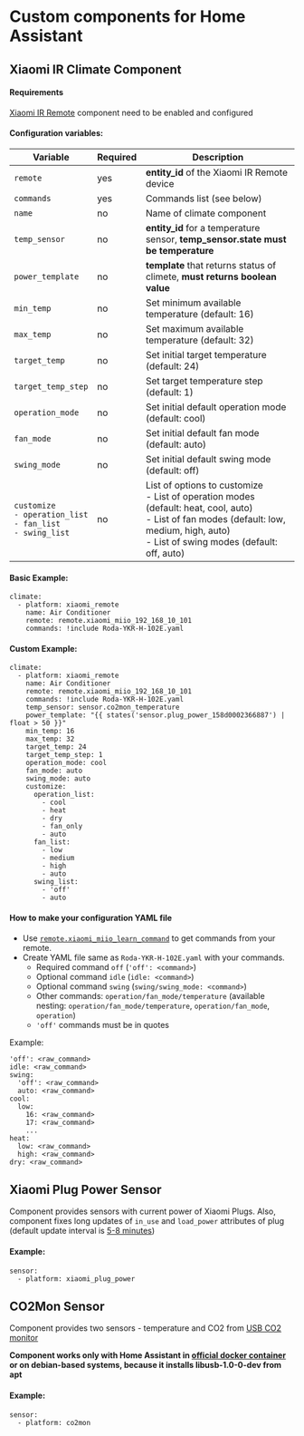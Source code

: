 # Custom components for Home Assistant
## Xiaomi IR Climate Component

#### Requirements
[Xiaomi IR Remote](https://www.home-assistant.io/components/remote.xiaomi_miio/) component need to be enabled and configured

#### Configuration variables:
| Variable |  Required  | Description |
| -------- | ---------- | ----------- |
| `remote` | yes | **entity_id** of the Xiaomi IR Remote device |
| `commands` | yes | Commands list (see below) |
| `name` | no | Name of climate component |
| `temp_sensor` | no | **entity_id** for a temperature sensor, **temp_sensor.state must be temperature** |
| `power_template` | no | **template** that returns status of climete, **must returns boolean value** |
| `min_temp` | no | Set minimum available temperature (default: 16) |
| `max_temp` | no | Set maximum available temperature (default: 32) |
| `target_temp` | no | Set initial target temperature (default: 24) |
| `target_temp_step` | no | Set target temperature step (default: 1) |
| `operation_mode` | no | Set initial default operation mode (default: cool) |
| `fan_mode` | no | Set initial default fan mode (default: auto) |
| `swing_mode` | no | Set initial default swing mode (default: off) |
| `customize`<br/>`- operation_list`<br/>`- fan_list`<br/>`- swing_list` | no | List of options to customize<br/>- List of operation modes (default: heat, cool, auto)<br/>- List of fan modes (default: low, medium, high, auto)<br/> - List of swing modes (default: off, auto) |

#### Basic Example:
```
climate:
  - platform: xiaomi_remote
    name: Air Conditioner
    remote: remote.xiaomi_miio_192_168_10_101
    commands: !include Roda-YKR-H-102E.yaml
```

#### Custom Example:
```
climate:
  - platform: xiaomi_remote
    name: Air Conditioner
    remote: remote.xiaomi_miio_192_168_10_101
    commands: !include Roda-YKR-H-102E.yaml
    temp_sensor: sensor.co2mon_temperature
    power_template: "{{ states('sensor.plug_power_158d0002366887') | float > 50 }}"
    min_temp: 16
    max_temp: 32
    target_temp: 24
    target_temp_step: 1
    operation_mode: cool
    fan_mode: auto
    swing_mode: auto
    customize:
      operation_list:
        - cool
        - heat
        - dry
        - fan_only
        - auto
      fan_list:
        - low
        - medium
        - high
        - auto
      swing_list:
        - 'off'
        - auto
```

#### How to make your configuration YAML file
* Use [`remote.xiaomi_miio_learn_command`](https://www.home-assistant.io/components/remote.xiaomi_miio/#remotexiaomi_miio_learn_command) to get commands from your remote.
* Create YAML file same as `Roda-YKR-H-102E.yaml` with your commands.
  * Required command `off` (`'off': <command>`)
  * Optional command `idle` (`idle: <command>`)
  * Optional command `swing` (`swing/swing_mode: <command>`)
  * Other commands: `operation/fan_mode/temperature` (available nesting: `operation/fan_mode/temperature`, `operation/fan_mode`, `operation`)
  * `'off'` commands must be in quotes

Example:
```
'off': <raw_command>
idle: <raw_command>
swing:
  'off': <raw_command>
  auto: <raw_command>
cool:
  low:
    16: <raw_command>
    17: <raw_command>
    ...
heat:
  low: <raw_command>
  high: <raw_command>
dry: <raw_command>
```

## Xiaomi Plug Power Sensor

Component provides sensors with current power of Xiaomi Plugs. Also, component fixes long updates of `in_use` and `load_power` attributes of plug (default update interval is [5-8 minutes](http://docs.opencloud.aqara.cn/en/guideline/product-discription/#smart-plug))

#### Example:
```
sensor:
  - platform: xiaomi_plug_power
```


## CO2Mon Sensor

Component provides two sensors - temperature and CO2 from [USB CO2 monitor](https://habr.com/company/masterkit/blog/248403/)

**Component works only with Home Assistant in [official docker container](https://hub.docker.com/r/homeassistant/home-assistant/) or on debian-based systems, because it installs libusb-1.0-0-dev from apt**

#### Example:
```
sensor:
  - platform: co2mon
```

